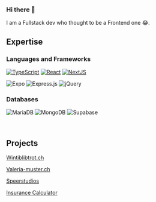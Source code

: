 ### Hi there 👋
I am a Fullstack dev who thought to be a Frontend one 😂.

## Expertise
### Languages and Frameworks
[![TypeScript](https://img.shields.io/badge/TypeScript-blue?style=for-the-badge&logo=typescript&logoColor=white)](https://www.typescriptlang.org/)
[![React](https://img.shields.io/badge/React-gray?style=for-the-badge&logo=react)](https://reactjs.org/)
[![NextJS](https://img.shields.io/badge/NextJS-black?style=for-the-badge&logo=nextdotjs)](https://nextjs.org/)

![Expo](https://img.shields.io/badge/expo-1C1E24?style=for-the-badge&logo=expo&logoColor=#D04A37)
![Express.js](https://img.shields.io/badge/express.js-%23404d59.svg?style=for-the-badge&logo=express&logoColor=%2361DAFB)
![jQuery](https://img.shields.io/badge/jquery-%230769AD.svg?style=for-the-badge&logo=jquery&logoColor=white)


### Databases
![MariaDB](https://img.shields.io/badge/MariaDB-003545?style=for-the-badge&logo=mariadb&logoColor=white)
![MongoDB](https://img.shields.io/badge/MongoDB-%234ea94b.svg?style=for-the-badge&logo=mongodb&logoColor=white)
![Supabase](https://img.shields.io/badge/Supabase-3ECF8E?style=for-the-badge&logo=supabase&logoColor=white)


<br/>

## Projects
<a href="https://www.wintiblibtrot.ch/">Wintiblibtrot.ch</a>

<a href="https://github.com/Jelenal1/ValeriaHtml">Valeria-muster.ch</a>

<a href="https://github.com/Jelenal1/Speerstudios_Art_Multimedia">Speerstudios</a>

<a href="https://github.com/Jelenal1/Versicherungsrechner_bbw">Insurance Calculator</a>
